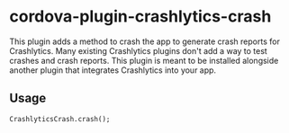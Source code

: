 # cordova-plugin-crashlytics-crash

This plugin adds a method to crash the app to generate crash reports for Crashlytics.
Many existing Crashlytics plugins don't add a way to test crashes and crash reports. This plugin is meant to be installed alongside another plugin that integrates Crashlytics into your app.

## Usage

```
CrashlyticsCrash.crash();
```